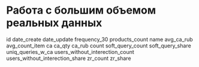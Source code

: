 # Работа с большим объемом реальных данных

id
date_create
date_update
frequency_30
products_count
name
avg_ca_rub
avg_count_item
ca
ca_qty
ca_rub
count
soft_query_count
soft_query_share
uniq_queries_w_ca
users_without_interection_count
users_without_interection_share
zr_count
zr_share


